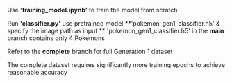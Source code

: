 Use **'training_model.ipynb'** to train the model from scratch

Run **'classifier.py'** use pretrained model **'pokemon_gen1_classifier.h5' & specify the image path as input
**
'pokemon_gen1_classifier.h5' in the **main** branch contains only 4 Pokemons

Refer to the **complete** branch for full Generation 1 dataset

The complete dataset requires significantly more training epochs to achieve reasonable accuracy
